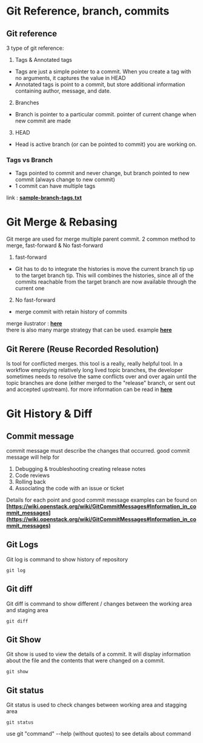 # Git Reference, branch, commits
## Git reference
3 type of git reference:
1. Tags & Annotated tags
- Tags are just a simple pointer to a commit. When you create a tag with no arguments, it captures the value in HEAD
- Annotated tags is point to a commit, but store additional information containing author, message, and date.
2. Branches
- Branch is pointer to a particular commit. pointer of current change when new commit are made
3. HEAD
- Head is active branch (or can be pointed to commit) you are working on.

### Tags vs Branch
- Tags pointed to commit and never change, but branch pointed to new commit (always change to new commit)
- 1 commit can have multiple tags
  
link : **[sample-branch-tags.txt](https://github.com/mwimam/what-is-git/blob/main/git-ref-merge-history/sample-branch-tags.txt)**

# Git Merge & Rebasing
Git merge are used for merge multiple parent commit. 2 common method to merge, fast-forward & No fast-forward
1. fast-forward
- Git has to do to integrate the histories is move the current branch tip up to the target branch tip. This will combines the histories, since all of the commits reachable from the target branch are now available through the current one
2. No fast-forward
- merge commit with retain history of commits

merge ilustrator : **[here](https://www.atlassian.com/git/tutorials/using-branches/git-merge)**  
there is also many marge strategy that can be used. example **[here](https://www.atlassian.com/git/tutorials/using-branches/merge-strategy)**

## Git Rerere (Reuse Recorded Resolution)
Is tool for conflicted merges. this tool is a really, really helpful tool. In a workflow employing relatively long lived topic branches, the developer sometimes needs to resolve the same conflicts over and over again until the topic branches are done (either merged to the "release" branch, or sent out and accepted upstream).
for more information can be read in **[here](https://git-scm.com/docs/git-rerere)**

# Git History & Diff
## Commit message 
commit message must describe the changes that occurred. good commit message will help for
1. Debugging & troubleshooting creating release notes
2. Code reviews
3. Rolling back
4. Associating the code with an issue or ticket
   
Details for each point and good commit message examples can be found on **[https://wiki.openstack.org/wiki/GitCommitMessages#Information_in_commit_messages](https://wiki.openstack.org/wiki/GitCommitMessages#Information_in_commit_messages)**

## Git Logs
Git log is command to show history of repository
```
git log 
```

## Git diff
Git diff is command to show different / changes between the working area and staging area
```
git diff 
```

## Git Show
Git show is used to view the details of a commit. It will display information about the file and the contents that were changed on a commit.
```
git show
```

## Git status
Git status is used to check changes between working area and stagging area
```
git status
```

use git "command" --help (without quotes) to see details about command